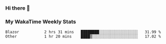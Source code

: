 ### Hi there 👋

<!--
**royschrauwen/royschrauwen** is a ✨ _special_ ✨ repository because its `README.md` (this file) appears on your GitHub profile.

Here are some ideas to get you started:

- 🔭 I’m currently working on ...
- 🌱 I’m currently learning ...
- 👯 I’m looking to collaborate on ...
- 🤔 I’m looking for help with ...
- 💬 Ask me about ...
- 📫 How to reach me: ...
- 😄 Pronouns: ...
- ⚡ Fun fact: ...
-->


### My WakaTime Weekly Stats
<!--START_SECTION:waka-->

```text
Blazor           2 hrs 31 mins   ████████░░░░░░░░░░░░░░░░░   31.99 %
Other            1 hr 20 mins    ████▒░░░░░░░░░░░░░░░░░░░░   17.02 %
```

<!--END_SECTION:waka-->
